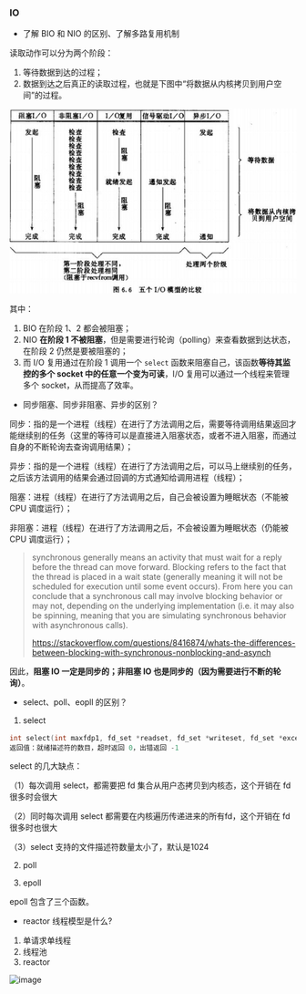 ### IO
- 了解 BIO 和 NIO 的区别、了解多路复用机制

读取动作可以分为两个阶段：

1. 等待数据到达的过程；
2. 数据到达之后真正的读取过程，也就是下图中“将数据从内核拷贝到用户空间”的过程。

![image](../img/io_model.png)

其中：

1. BIO 在阶段 1、2 都会被阻塞；
2. NIO **在阶段 1 不被阻塞**，但是需要进行轮询（polling）来查看数据到达状态，在阶段 2 仍然是要被阻塞的；
3. 而 I/O 复用通过在阶段 1 调用一个 `select` 函数来阻塞自己，该函数**等待其监控的多个 socket 中的任意一个变为可读**，I/O 复用可以通过一个线程来管理多个 socket，从而提高了效率。

- 同步阻塞、同步非阻塞、异步的区别？

同步：指的是一个进程（线程）在进行了方法调用之后，需要等待调用结果返回才能继续别的任务（这里的等待可以是直接进入阻塞状态，或者不进入阻塞，而通过自身的不断轮询去查询调用结果）；

异步：指的是一个进程（线程）在进行了方法调用之后，可以马上继续别的任务，之后该方法调用的结果会通过回调的方式通知给调用进程（线程）；

阻塞：进程（线程）在进行了方法调用之后，自己会被设置为睡眠状态（不能被 CPU 调度运行）；

非阻塞：进程（线程）在进行了方法调用之后，不会被设置为睡眠状态（仍能被 CPU 调度运行）；

> synchronous generally means an activity that must wait for a reply before the thread can move forward. Blocking refers to the fact that the thread is placed in a wait state (generally meaning it will not be scheduled for execution until some event occurs). From here you can conclude that a synchronous call may involve blocking behavior or may not, depending on the underlying implementation (i.e. it may also be spinning, meaning that you are simulating synchronous behavior with asynchronous calls).
> 
> https://stackoverflow.com/questions/8416874/whats-the-differences-between-blocking-with-synchronous-nonblocking-and-asynch

因此，**阻塞 IO 一定是同步的；非阻塞 IO 也是同步的（因为需要进行不断的轮询）**。

- select、poll、eopll 的区别？

1. select

```c
int select(int maxfdp1, fd_set *readset, fd_set *writeset, fd_set *exceptset, nconst struct timeval *timeout)
返回值：就绪描述符的数目，超时返回 0，出错返回 -1
```

select 的几大缺点：

（1）每次调用 select，都需要把 fd 集合从用户态拷贝到内核态，这个开销在 fd 很多时会很大

（2）同时每次调用 select 都需要在内核遍历传递进来的所有fd，这个开销在 fd 很多时也很大

（3）select 支持的文件描述符数量太小了，默认是1024

2. poll

3. epoll

epoll 包含了三个函数。

- reactor 线程模型是什么?

1. 单请求单线程
2. 线程池
3. reactor


![image](../img/reactor_model.png)